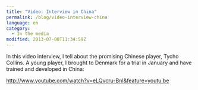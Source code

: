 ```yaml
---
title: "Video: Interview in China"
permalink: /blog/video-interview-china
language: en
category:
  - In the media
modified: 2013-07-08T11:34:59Z
---
```


In this video interview, I tell about the promising Chinese player, Tycho Collins. A young player, I brought to Denmark for a trial in January and have trained and developed in China:

<http://www.youtube.com/watch?v=eLQvcru-BnI&feature=youtu.be>
